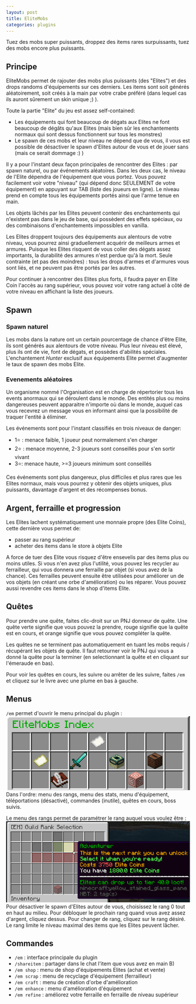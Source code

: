 ```yaml
---
layout: post
title: EliteMobs
categories: plugins
---
```



Tuez des mobs super puissants, droppez des items rares surpuissants, tuez des mobs encore plus puissants.

## Principe

EliteMobs permet de rajouter des mobs plus puissants (des "Elites") et des drops randoms d'équipements sur ces derniers. Les items sont soit générés aléatoirement, soit créés à la main par votre crabe préféré (dans lequel cas ils auront sûrement un skin unique ;) ).

Toute la partie "Elite" du jeu est assez self-contained:
- Les équipements qui font beaucoup de dégats aux Elites ne font beaucoup de dégâts qu'aux Elites (mais bien sûr les enchantements normaux qui sont dessus fonctionnent sur tous les monstres)
- Le spawn de ces mobs et leur niveau ne dépend que de vous, il vous est possible de désactiver le spawn d'Elites autour de vous et de jouer sans (mais ce serait dommage :) )

Il y a pour l'instant deux façon principales de rencontrer des Elites : par spawn naturel, ou par événements aléatoires.
Dans les deux cas, le niveau de l'Elite dépendra de l'équipement que vous portez. Vous pouvez facilement voir votre "niveau" (qui dépend donc SEULEMENT de votre équipement) en appuyant sur TAB (liste des joueurs en ligne). Le niveau prend en compte tous les équipements portés ainsi que l'arme tenue en main.

Les objets lâchés par les Elites peuvent contenir des enchantements qui n'existent pas dans le jeu de base, qui possèdent des effets spéciaux, ou des combinaisons d'enchantements impossibles en vanilla.

Les Elites droppent toujours des équipements aux alentours de votre niveau, vous pourrez ainsi graduellement acquérir de meilleurs armes et armures. Puisque les Elites risquent de vous coller des dégats assez importants, la durabilité des armures n'est perdue qu'à la mort. Seule contrainte (et pas des moindres) : tous les drops d'armes et d'armures vous sont liés, et ne peuvent pas être portés par les autres.

Pour continuer à rencontrer des Elites plus forts, il faudra payer en Elite Coin l'accès au rang supérieur, vous pouvez voir votre rang actuel à côté de votre niveau en affichant la liste des joueurs.

## Spawn

### Spawn naturel

Les mobs dans la nature ont un certain pourcentage de chance d'être Elite, ils sont générés aux alentours de votre niveau. Plus leur niveau est élevé, plus ils ont de vie, font de dégats, et possèdes d'abilités spéciales.
L'enchantement *Hunter* exclusif aux équipements Elite permet d'augmenter le taux de spawn des mobs Elite.

### Evenements aléatoires

Un organisme nommé l'Organisation est en charge de répertorier tous les events anormaux qui se déroulent dans le monde.
Des entités plus ou moins dangereuses peuvent apparaitre n'importe où dans le monde, auquel cas vous recevrez un message vous en informant ainsi que la possibilité de traquer l'entité à éliminer.

Les événements sont pour l'instant classifiés en trois niveaux de danger:
- 1⭐ : menace faible, 1 joueur peut normalement s'en charger
- 2⭐ : menace moyenne, 2-3 joueurs sont conseillés pour s'en sortir vivant
- 3⭐: menace haute, >=3 joueurs minimum sont conseillés

Ces événements sont plus dangereux, plus difficiles et plus rares que les Elites normaux, mais vous pourrez y obtenir des objets uniques, plus puissants, davantage d'argent et des récompenses bonus.

## Argent, ferraille et progression

Les Elites lachent systématiquement une monnaie propre (des Elite Coins), cette dernière vous permet de:
- passer au rang supérieur
- acheter des items dans le store à objets Elite

A force de tuer des Elite vous risquez d'être ensevelis par des items plus ou moins utiles. Si vous n'en avez plus l'utilité, vous pouvez les recycler au ferrailleur, qui vous donnera une ferraille par objet (si vous avez de la chance). Ces ferrailles peuvent ensuite être utilisées pour améliorer un de vos objets (en créant une orbe d'amélioration) ou les réparer. Vous pouvez aussi revendre ces items dans le shop d'items Elite.

## Quêtes
Pour prendre une quête, faites clic-droit sur un PNJ donneur de quête. Une quête verte signifie que vous pouvez la prendre, rouge signifie que la quête est en cours, et orange signifie que vous pouvez compléter la quête.

Les quêtes ne se terminent pas automatiquement en tuant les mobs requis / récupérant les objets de quête. Il faut retourner voir le PNJ qui vous a donné la quête pour la terminer (en selectionnant la quête et en cliquant sur l'émeraude en bas).

Pour voir les quêtes en cours, les suivre ou arrêter de les suivre, faites `/em` et cliquez sur le livre avec une plume en bas à gauche.

## Menus

`/em` permet d'ouvrir le menu principal du plugin :
![menu principal](media/em_mainmenu.png)
Dans l'ordre: menu des rangs, menu des stats, menu d'équipement, téléportations (désactivé), commandes (inutile), quêtes en cours, boss suivis.

Le menu des rangs permet de paramétrer le rang auquel vous voulez être : 
![menu des rangs](media/em_ranksmenu.png)
Pour désactiver le spawn d'Elites autour de vous, choisissez le rang 0 tout en haut au milieu. Pour débloquer le prochain rang quand vous avez assez d'argent, cliquez dessus. Pour changer de rang, cliquez sur le rang désiré. Le rang limite le niveau maximal des items que les Elites peuvent lâcher.


## Commandes

- `/em` : interface principale du plugin
- `/shareitem` : partager dans le chat l'item que vous avez en main B)
- `/em shop` : menu de shop d'équipements Elites (achat et vente)
- `/em scrap` : menu de recyclage d'équipement (ferrailleur)
- `/em craft` : menu de création d'orbe d'amélioration
- `/em enhance` : menu d'amélioration d'équipement
- `/em refine` : améliorez votre ferraille en ferraille de niveau supérieur